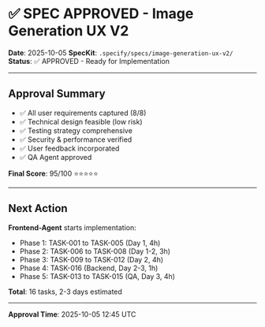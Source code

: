 # ✅ SPEC APPROVED - Image Generation UX V2

**Date**: 2025-10-05
**SpecKit**: `.specify/specs/image-generation-ux-v2/`
**Status**: ✅ APPROVED - Ready for Implementation

---

## Approval Summary

- ✅ All user requirements captured (8/8)
- ✅ Technical design feasible (low risk)
- ✅ Testing strategy comprehensive
- ✅ Security & performance verified
- ✅ User feedback incorporated
- ✅ QA Agent approved

**Final Score**: 95/100 ⭐⭐⭐⭐⭐

---

## Next Action

**Frontend-Agent** starts implementation:
- Phase 1: TASK-001 to TASK-005 (Day 1, 4h)
- Phase 2: TASK-006 to TASK-008 (Day 1-2, 3h)
- Phase 3: TASK-009 to TASK-012 (Day 2, 4h)
- Phase 4: TASK-016 (Backend, Day 2-3, 1h)
- Phase 5: TASK-013 to TASK-015 (QA, Day 3, 4h)

**Total**: 16 tasks, 2-3 days estimated

---

**Approval Time**: 2025-10-05 12:45 UTC
